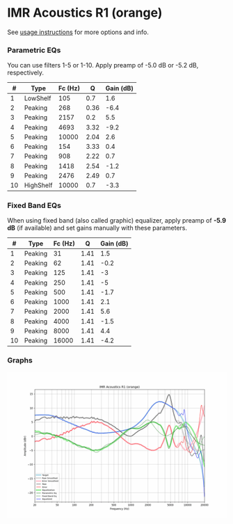 # IMR Acoustics R1 (orange)
See [usage instructions](https://github.com/jaakkopasanen/AutoEq#usage) for more options and info.

### Parametric EQs
You can use filters 1-5 or 1-10. Apply preamp of -5.0 dB or -5.2 dB, respectively.

|   # | Type      |   Fc (Hz) |    Q |   Gain (dB) |
|-----|-----------|-----------|------|-------------|
|   1 | LowShelf  |       105 | 0.7  |         1.6 |
|   2 | Peaking   |       268 | 0.36 |        -6.4 |
|   3 | Peaking   |      2157 | 0.2  |         5.5 |
|   4 | Peaking   |      4693 | 3.32 |        -9.2 |
|   5 | Peaking   |     10000 | 2.04 |         2.6 |
|   6 | Peaking   |       154 | 3.33 |         0.4 |
|   7 | Peaking   |       908 | 2.22 |         0.7 |
|   8 | Peaking   |      1418 | 2.54 |        -1.2 |
|   9 | Peaking   |      2476 | 2.49 |         0.7 |
|  10 | HighShelf |     10000 | 0.7  |        -3.3 |

### Fixed Band EQs
When using fixed band (also called graphic) equalizer, apply preamp of **-5.9 dB** (if available) and set gains manually with these parameters.

|   # | Type    |   Fc (Hz) |    Q |   Gain (dB) |
|-----|---------|-----------|------|-------------|
|   1 | Peaking |        31 | 1.41 |         1.5 |
|   2 | Peaking |        62 | 1.41 |        -0.2 |
|   3 | Peaking |       125 | 1.41 |        -3   |
|   4 | Peaking |       250 | 1.41 |        -5   |
|   5 | Peaking |       500 | 1.41 |        -1.7 |
|   6 | Peaking |      1000 | 1.41 |         2.1 |
|   7 | Peaking |      2000 | 1.41 |         5.6 |
|   8 | Peaking |      4000 | 1.41 |        -1.5 |
|   9 | Peaking |      8000 | 1.41 |         4.4 |
|  10 | Peaking |     16000 | 1.41 |        -4.2 |

### Graphs
![](./IMR%20Acoustics%20R1%20(orange).png)
